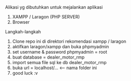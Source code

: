 Alikasi yg dibutuhkan untuk mejalankan aplikasi
1. XAMPP / Laragon (PHP SERVER)
2. Browser

Langkah-langkah
1. Clone repo ini di direktori rekomendasi xampp / laragon
2. aktifkan laragon/xampp dan buka phpmyadmin
4. set username & password phpmyadmin = root
5. buat database = dealer_motor_rmp
6. import semua file sql ke db dealer_motor_rmp
7. buka url = localhost/... <-- nama folder ini
8. good luck :v
